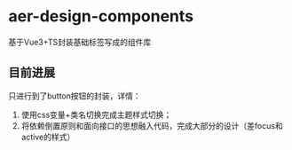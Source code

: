 # aer-design-components

基于Vue3+TS封装基础标签写成的组件库

## 目前进展

只进行到了button按钮的封装，详情：

1. 使用css变量+类名切换完成主题样式切换；
2. 将依赖倒置原则和面向接口的思想融入代码，完成大部分的设计（差focus和active的样式）
